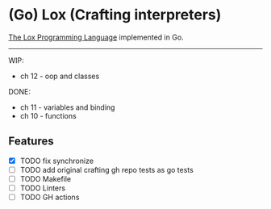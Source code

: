 # (Go) Lox (Crafting interpreters)

[The Lox Programming Language](https://www.craftinginterpreters.com/the-lox-language.html) implemented in Go.

---

WIP:

- ch 12 - oop and classes

DONE:

- ch 11 - variables and binding
- ch 10 - functions

## Features

- [x] TODO fix synchronize
- [ ] TODO add original crafting gh repo tests as go tests
- [ ] TODO Makefile
- [ ] TODO Linters
- [ ] TODO GH actions

